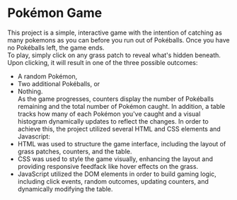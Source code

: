 # Pokémon Game
This project is a simple, interactive game with the intention of catching as many pokemons as you can before you run out of Pokéballs. Once you have no Pokéballs left, the game ends.    
To play, simply click on any grass patch to reveal what's hidden beneath. Upon clicking, it will result in one of the three possible outcomes:
- A random Pokémon,
- Two additional Pokéballs, or
- Nothing.  
As the game progresses, counters display the number of Pokéballs remaining and the total number of Pokémon caught. In addition, a table tracks how many of each Pokémon you've caught and a visual histogram dynamically updates to reflect the changes. 
In order to achieve this, the project utilized several HTML and CSS elements and Javascript:
- HTML was used to structure the game interface, including the layout of grass patches, counters, and the table.
- CSS was used to style the game visually, enhancing the layout and providing responsive feedfack like hover effects on the grass.
- JavaScript utilized the DOM elements in order to build gaming logic, including click events, random outcomes, updating counters, and dynamically modifying the table.
